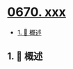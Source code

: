 # [0670. xxx](https://github.com/Tdahuyou/TNotes.leetcode/tree/main/notes/0670.%20xxx)

<!-- region:toc -->

- [1. 📝 概述](#1--概述)

<!-- endregion:toc -->

## 1. 📝 概述
